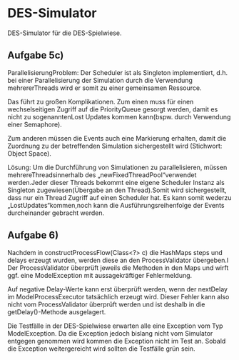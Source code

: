 # DES-Simulator

DES-Simulator für die DES-Spielwiese.

## Aufgabe 5c)<br>
ParallelisierungProblem: Der Scheduler ist als Singleton implementiert, d.h. bei einer Parallelisierung der Simulation durch die Verwendung mehrererThreads wird er somit zu einer gemeinsamen Ressource.

Das führt zu großen Komplikationen. Zum einen muss für einen wechselseitigen Zugriff auf die PriorityQueue gesorgt werden, damit es nicht zu sogenanntenLost Updates kommen kann(bspw. durch Verwendung einer Semaphore).

Zum anderen müssen die Events auch eine Markierung erhalten, damit die Zuordnung zu der betreffenden Simulation sichergestellt wird (Stichwort: Object Space).

Lösung: Um die Durchführung von Simulationen zu parallelisieren, müssen mehrereThreadsinnerhalb des „newFixedThreadPool“verwendet werden.Jeder dieser Threads bekommt eine eigene Scheduler Instanz als Singleton zugewiesen(Übergabe an den Thread).Somit wird sichergestellt, dass nur ein Thread Zugriff auf einen Scheduler hat. Es kann somit wederzu „LostUpdates“kommen,noch kann die Ausführungsreihenfolge der Events durcheinander gebracht werden.

## Aufgabe 6)<br>
Nachdem in constructProcessFlow(Class<?> c) die HashMaps steps und delays erzeugt wurden, werden diese an den ProcessValidator übergeben.l
Der ProcessValidator überprüft jeweils die Methoden in den Maps und wirft ggf. eine ModelException mit aussagekräftiger Fehlermeldung.

Auf negative Delay-Werte kann erst überprüft werden, wenn der nextDelay im ModelProcessExecutor tatsächlich erzeugt wird. Dieser Fehler kann
also nicht vom ProcessValidator überprüft werden und ist deshalb in die getDelay()-Methode ausgelagert.

Die Testfälle in der DES-Spielwiese erwarten alle eine Exception vom Typ ModelException. Da die Exception jedoch bislang nicht vom Simulator entgegen genommen wird kommen die Exception nicht im Test an. Sobald die Exception weitergereicht wird sollten die Testfälle grün sein.
